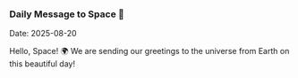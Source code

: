 ### Daily Message to Space 🌌
Date: 2025-08-20

Hello, Space! 🌍 We are sending our greetings to the universe from Earth on this beautiful day!
